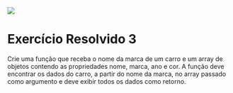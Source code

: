 ![](https://i.imgur.com/xG74tOh.png)

# Exercício Resolvido 3

Crie uma função que receba o nome da marca de um carro e um array de objetos contendo as propriedades nome, marca, ano e cor. A função deve encontrar os dados do carro, a partir do nome da marca, no array passado como argumento e deve exibir todos os dados como retorno.
